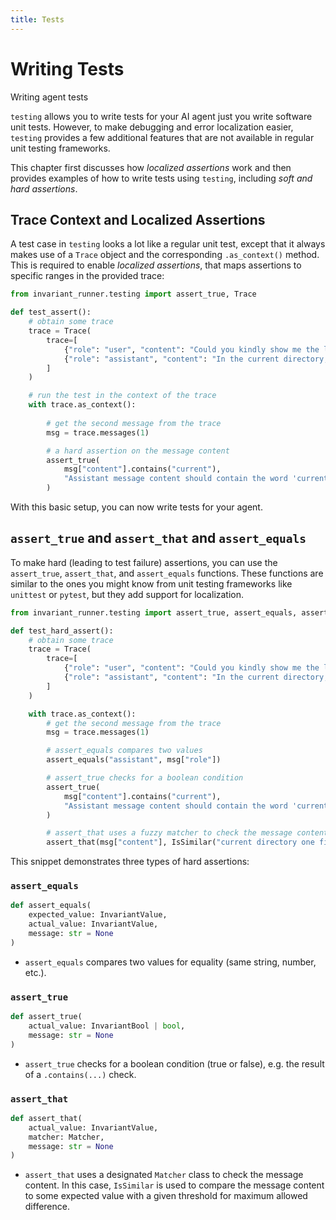 ```yaml
---
title: Tests
---
```


# Writing Tests

<div class='subtitle'>Writing agent tests</div>

`testing` allows you to write tests for your AI agent just you write software unit tests. However, to make debugging and error localization easier, `testing` provides a few additional features that are not available in regular unit testing frameworks.

This chapter first discusses how _localized assertions_ work and then provides examples of how to write tests using `testing`, including _soft and hard assertions_.

## Trace Context and Localized Assertions

A test case in `testing` looks a lot like a regular unit test, except that it always makes use of a `Trace` object and the corresponding `.as_context()` method. This is required to enable _localized assertions_, that maps assertions to specific ranges in the provided trace:

```python
from invariant_runner.testing import assert_true, Trace

def test_assert():
    # obtain some trace
    trace = Trace(
        trace=[
            {"role": "user", "content": "Could you kindly show me the list of files in tmp directory in my file system including the hidden one?"},
            {"role": "assistant", "content": "In the current directory, there is one file: **report.txt**. There are no hidden files listed."},
        ]
    )

    # run the test in the context of the trace
    with trace.as_context():
        
        # get the second message from the trace
        msg = trace.messages(1)

        # a hard assertion on the message content
        assert_true(
            msg["content"].contains("current"),
            "Assistant message content should contain the word 'current'",
        )
```

With this basic setup, you can now write tests for your agent.

## `assert_true` and `assert_that` and `assert_equals`

To make hard (leading to test failure) assertions, you can use the `assert_true`, `assert_that`, and `assert_equals` functions. These functions are similar to the ones you might know from unit testing frameworks like `unittest` or `pytest`, but they add support for localization.

```python
from invariant_runner.testing import assert_true, assert_equals, assert_that, Trace, IsSimilar

def test_hard_assert():
    # obtain some trace
    trace = Trace(
        trace=[
            {"role": "user", "content": "Could you kindly show me the list of files in tmp directory in my file system including the hidden one?"},
            {"role": "assistant", "content": "In the current directory, there is one file: **report.txt**. There are no hidden files listed."},
        ]
    )

    with trace.as_context():
        # get the second message from the trace
        msg = trace.messages(1)

        # assert_equals compares two values
        assert_equals("assistant", msg["role"])

        # assert_true checks for a boolean condition
        assert_true(
            msg["content"].contains("current"),
            "Assistant message content should contain the word 'current'",
        )

        # assert_that uses a fuzzy matcher to check the message content
        assert_that(msg["content"], IsSimilar("current directory one file: **report.txt**. There are no hidden files listed.", threshold=0.8), "Message content should be similar")
```

This snippet demonstrates three types of hard assertions:


### `assert_equals`
```py
def assert_equals(
    expected_value: InvariantValue,
    actual_value: InvariantValue,
    message: str = None
)
```

- `assert_equals` compares two values for equality (same string, number, etc.).


### `assert_true`
```py
def assert_true(
    actual_value: InvariantBool | bool,
    message: str = None
)
```

- `assert_true` checks for a boolean condition (true or false), e.g. the result of a `.contains(...)` check.


### `assert_that`
```py
def assert_that(
    actual_value: InvariantValue,
    matcher: Matcher,
    message: str = None
)
```

- `assert_that` uses a designated `Matcher` class to check the message content. In this case, `IsSimilar` is used to compare the message content to some expected value with a given threshold for maximum allowed difference.